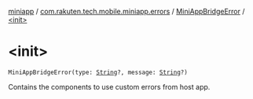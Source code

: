 [miniapp](../../index.md) / [com.rakuten.tech.mobile.miniapp.errors](../index.md) / [MiniAppBridgeError](index.md) / [&lt;init&gt;](./-init-.md)

# &lt;init&gt;

`MiniAppBridgeError(type: `[`String`](https://kotlinlang.org/api/latest/jvm/stdlib/kotlin/-string/index.html)`?, message: `[`String`](https://kotlinlang.org/api/latest/jvm/stdlib/kotlin/-string/index.html)`?)`

Contains the components to use custom errors from host app.

